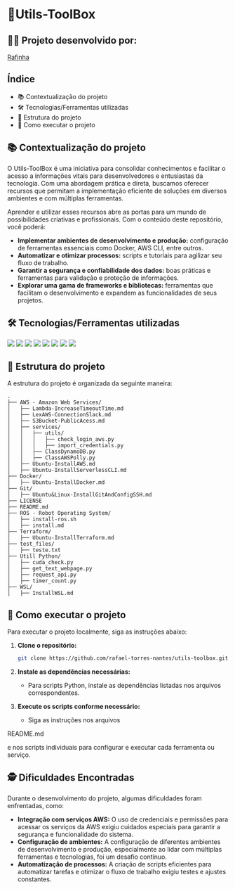 # 🔧Utils-ToolBox

## 👨‍💻 Projeto desenvolvido por: 
[Rafinha](https://github.com/rafael-torres-nantes)

## Índice

* 📚 Contextualização do projeto
* 🛠️ Tecnologias/Ferramentas utilizadas
* 📁 Estrutura do projeto
* 📌 Como executar o projeto

## 📚 Contextualização do projeto

O Utils-ToolBox é uma iniciativa para consolidar conhecimentos e facilitar o acesso a informações vitais para desenvolvedores e entusiastas da tecnologia. Com uma abordagem prática e direta, buscamos oferecer recursos que permitam a implementação eficiente de soluções em diversos ambientes e com múltiplas ferramentas.

Aprender e utilizar esses recursos abre as portas para um mundo de possibilidades criativas e profissionais. Com o conteúdo deste repositório, você poderá:
- __Implementar ambientes de desenvolvimento e produção:__ configuração de ferramentas essenciais como Docker, AWS CLI, entre outros.
- __Automatizar e otimizar processos:__ scripts e tutoriais para agilizar seu fluxo de trabalho.
- __Garantir a segurança e confiabilidade dos dados:__ boas práticas e ferramentas para validação e proteção de informações.
- __Explorar uma gama de frameworks e bibliotecas:__ ferramentas que facilitam o desenvolvimento e expandem as funcionalidades de seus projetos.

## 🛠️ Tecnologias/Ferramentas utilizadas

[<img src="https://img.shields.io/badge/Python-3776AB?logo=python&logoColor=white">](https://www.python.org/)
[<img src="https://img.shields.io/badge/Visual_Studio_Code-007ACC?logo=visual-studio-code&logoColor=white">](https://code.visualstudio.com/)
[<img src="https://img.shields.io/badge/AWS-FF9900?logo=amazonaws&logoColor=white">](https://aws.amazon.com/)
[<img src="https://img.shields.io/badge/Docker-2496ED?logo=docker&logoColor=white">](https://www.docker.com/)
[<img src="https://img.shields.io/badge/Git-F05032?logo=git&logoColor=white">](https://git-scm.com/)
[<img src="https://img.shields.io/badge/WSL-4EAA25?logo=linux&logoColor=white">](https://docs.microsoft.com/en-us/windows/wsl/)
[<img src="https://img.shields.io/badge/ROS-22314E?logo=ros&logoColor=white">](https://www.ros.org/)
[<img src="https://img.shields.io/badge/Terraform-623CE4?logo=terraform&logoColor=white">](https://www.terraform.io/)

## 📁 Estrutura do projeto

A estrutura do projeto é organizada da seguinte maneira:

```
.
├── AWS - Amazon Web Services/
│   ├── Lambda-IncreaseTimeoutTime.md
│   ├── LexAWS-ConnectionSlack.md
│   ├── S3Bucket-PublicAcess.md
│   ├── services/
│   │   ├── utils/
│   │   │   ├── check_login_aws.py
│   │   │   ├── import_credentials.py
│   │   ├── ClassDynamoDB.py
│   │   ├── ClassAWSPolly.py
│   ├── Ubuntu-InstallAWS.md
│   ├── Ubuntu-InstallServerlessCLI.md
├── Docker/
│   ├── Ubuntu-InstallDocker.md
├── Git/
│   ├── Ubuntu&Linux-InstallGitAndConfigSSH.md
├── LICENSE
├── README.md
├── ROS - Robot Operating System/
│   ├── install-ros.sh
│   ├── install.md
├── Terraform/
│   ├── Ubuntu-InstallTerraform.md
├── test_files/
│   ├── teste.txt
├── Utill Python/
│   ├── cuda_check.py
│   ├── get_text_webpage.py
│   ├── request_api.py
│   ├── timer_count.py
├── WSL/
│   ├── InstallWSL.md
```

## 📌 Como executar o projeto

Para executar o projeto localmente, siga as instruções abaixo:

1. **Clone o repositório:**
   ```bash
   git clone https://github.com/rafael-torres-nantes/utils-toolbox.git
   ```

2. **Instale as dependências necessárias:**
   - Para scripts Python, instale as dependências listadas nos arquivos correspondentes.

3. **Execute os scripts conforme necessário:**
   - Siga as instruções nos arquivos 

README.md

 e nos scripts individuais para configurar e executar cada ferramenta ou serviço.

## 🕵️ Dificuldades Encontradas

Durante o desenvolvimento do projeto, algumas dificuldades foram enfrentadas, como:

- **Integração com serviços AWS:** O uso de credenciais e permissões para acessar os serviços da AWS exigiu cuidados especiais para garantir a segurança e funcionalidade do sistema.
- **Configuração de ambientes:** A configuração de diferentes ambientes de desenvolvimento e produção, especialmente ao lidar com múltiplas ferramentas e tecnologias, foi um desafio contínuo.
- **Automatização de processos:** A criação de scripts eficientes para automatizar tarefas e otimizar o fluxo de trabalho exigiu testes e ajustes constantes.